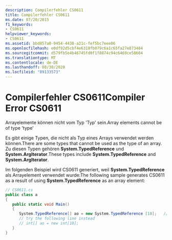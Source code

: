 ```yaml
---
description: Compilerfehler CS0611
title: Compilerfehler CS0611
ms.date: 07/20/2015
f1_keywords:
- CS0611
helpviewer_keywords:
- CS0611
ms.assetid: bbd857a0-9454-4438-a21c-fef5bc7eee06
ms.openlocfilehash: e0df92d5cbf4e6310fb079c6a1c65fa27e873484
ms.sourcegitcommit: d579fb5e4b46745fd0f1f8874c94c6469ce58604
ms.translationtype: MT
ms.contentlocale: de-DE
ms.lasthandoff: 08/30/2020
ms.locfileid: "89133573"
---
```

# <a name="compiler-error-cs0611"></a><span data-ttu-id="09b22-103">Compilerfehler CS0611</span><span class="sxs-lookup"><span data-stu-id="09b22-103">Compiler Error CS0611</span></span>
<span data-ttu-id="09b22-104">Arrayelemente können nicht vom Typ 'Typ' sein.</span><span class="sxs-lookup"><span data-stu-id="09b22-104">Array elements cannot be of type 'type'</span></span>  
  
 <span data-ttu-id="09b22-105">Es gibt einige Typen, die nicht als Typ eines Arrays verwendet werden können.</span><span class="sxs-lookup"><span data-stu-id="09b22-105">There are some types that cannot be used as the type of an array.</span></span> <span data-ttu-id="09b22-106">Zu diesen Typen gehören **System.TypedReference** und **System.ArgIterator**.</span><span class="sxs-lookup"><span data-stu-id="09b22-106">These types include **System.TypedReference** and **System.ArgIterator**.</span></span>  
  
 <span data-ttu-id="09b22-107">Im folgenden Beispiel wird CS0611 generiert, weil **System.TypedReference** als Arrayelement verwendet wurde:</span><span class="sxs-lookup"><span data-stu-id="09b22-107">The following sample generates CS0611 as a result of using **System.TypedReference** as an array element:</span></span>  
  
```csharp  
// CS0611.cs  
public class a  
{  
   public static void Main()  
   {  
      System.TypedReference[] ao = new System.TypedReference [10];   // CS0611  
      // try the following line instead  
      // int[] ao = new int[10];  
   }  
}  
```
